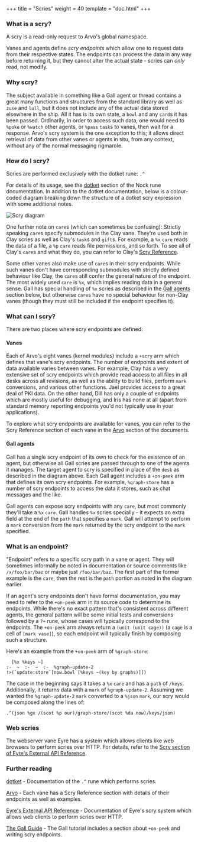 +++
title = "Scries"
weight = 40
template = "doc.html"
+++

### What is a scry?

A scry is a read-only request to Arvo's global namespace.

Vanes and agents define _scry endpoints_ which allow one to request data from their respective states. The endpoints can process the data in any way before returning it, but they cannot alter the actual state - scries can _only_ read, not modify.

### Why scry?

The subject available in something like a Gall agent or thread contains a great many functions and structures from the standard library as well as `zuse` and `lull`, but it does not include any of the actual data stored elsewhere in the ship. All it has is its own state, a `bowl` and any `card`s it has been passed. Ordinarily, in order to access such data, one would need to `%poke` or `%watch` other agents, or `%pass` `task`s to vanes, then wait for a response. Arvo's scry system is the one exception to this; it allows direct retrieval of data from other vanes or agents in situ, from any context, without any of the normal messaging rigmarole.

### How do I scry?

Scries are performed exclusively with the dotket rune: `.^`

For details of its usage, see the [dotket](/docs/hoon/reference/rune/dot#-dotket) section of the Nock rune documentation. In addition to the dotket documentation, below is a colour-coded diagram breaking down the structure of a dotket scry expression with some additional notes.

![Scry diagram](https://media.urbit.org/docs/arvo/scry-diagram-v2.svg)

One further note on `care`s (which can sometimes be confusing): Strictly speaking `care`s specify submodules in the Clay vane. They're used both in Clay scries as well as Clay's `task`s and `gift`s. For example, a `%x` `care` reads the data of a file, a `%p` `care` reads file permissions, and so forth. To see all of Clay's `care`s and what they do, you can refer to Clay's [Scry Reference](/docs/arvo/clay/scry).

Some other vanes also make use of `care`s in their scry endpoints. While such vanes don't have corresponding submodules with strictly defined behaviour like Clay, the `care`s still confer the general nature of the endpoint. The most widely used `care` is `%x`, which implies reading data in a general sense. Gall has special handling of `%x` scries as described in the [Gall agents](#gall-agents) section below, but otherwise `care`s have no special behaviour for non-Clay vanes (though they must still be included if the endpoint specifies it).

### What can I scry?

There are two places where scry endpoints are defined:

#### Vanes

Each of Arvo's eight vanes (kernel modules) include a `+scry` arm which defines that vane's scry endpoints. The number of endpoints and extent of data available varies between vanes. For example, Clay has a very extensive set of scry endpoints which provide read access to all files in all desks across all revisions, as well as the ability to build files, perform `mark` conversions, and various other functions. Jael provides access to a great deal of PKI data. On the other hand, Dill has only a couple of endpoints which are mostly useful for debugging, and Iris has none at all (apart from standard memory reporting endpoints you'd not typically use in your applications).

To explore what scry endpoints are available for vanes, you can refer to the Scry Reference section of each vane in the [Arvo](/docs/arvo/overview) section of the documents.

#### Gall agents

Gall has a single scry endpoint of its own to check for the existence of an agent, but otherwise all Gall scries are passed through to one of the agents it manages. The target agent to scry is specified in place of the `desk` as described in the diagram above. Each Gall agent includes a `+on-peek` arm that defines its own scry endpoints. For example, `%graph-store` has a number of scry endpoints to access the data it stores, such as chat messages and the like.

Gall agents can expose scry endpoints with any `care`, but most commonly they'll take a `%x` `care`. Gall handles `%x` scries specially - it expects an extra field at the end of the `path` that specifies a `mark`. Gall will attempt to perform a `mark` conversion from the `mark` returned by the scry endpoint to the `mark` specified.

### What is an endpoint?

"Endpoint" refers to a specific scry path in a vane or agent. They will sometimes informally be noted in documentation or source comments like `/x/foo/bar/baz` or maybe just `/foo/bar/baz`. The first part of the former example is the `care`, then the rest is the `path` portion as noted in the diagram earlier.

If an agent's scry endpoints don't have formal documentation, you may need to refer to the `+on-peek` arm in its source code to determine its endpoints. While there's no exact pattern that's consistent across different agents, the general pattern will be some initial tests and conversions followed by a `?+` rune, whose cases will typically correspond to the endpoints. The `+on-peek` arm always return a `(unit (unit cage))` (a `cage` is a cell of `[mark vase]`), so each endpoint will typically finish by composing such a structure.

Here's an example from the `+on-peek` arm of `%graph-store`:

```hoon
  [%x %keys ~]
:-  ~  :-  ~  :-  %graph-update-2
!>(`update:store`[now.bowl [%keys ~(key by graphs)]])
```

The case in the beginning says it takes a `%x` `care` and has a `path` of `/keys`. Additionally, it returns data with a `mark` of `%graph-update-2`. Assuming we wanted the `%graph-update-2` `mark` converted to a `%json` `mark`, our scry would be composed along the lines of:

```hoon
.^(json %gx /(scot %p our)/graph-store/(scot %da now)/keys/json)
```

### Web scries

The webserver vane Eyre has a system which allows clients like web browsers to perform scries over HTTP. For details, refer to the [Scry section of Eyre's External API Reference](/docs/arvo/eyre/external-api-ref#scry).

### Further reading

[dotket](/docs/hoon/reference/rune/dot#-dotket) - Documentation of the `.^` rune which performs scries.

[Arvo](/docs/arvo/overview) - Each vane has a Scry Reference section with details of their endpoints as well as examples.

[Eyre's External API Reference](/docs/arvo/eyre/external-api-ref#scry) - Documentation of Eyre's scry system which allows web clients to perform scries over HTTP.

[The Gall Guide](/docs/userspace/gall/tutorial) - The Gall tutorial includes a section about `+on-peek` and writing scry endpoints.
